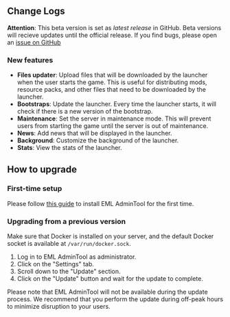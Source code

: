 ## Change Logs

**Attention**: This beta version is set as _latest release_ in GitHub. Beta versions will recieve updates until the official release. If you find bugs, please open an [issue on GitHub](https://github.com/Electron-Minecraft-Launcher/EML-AdminTool-v2/issues)

### New features

* **Files updater**: Upload files that will be downloaded by the launcher when the user starts the game. This is useful for distributing mods, resource packs, and other files that need to be downloaded by the launcher.
* **Bootstraps**: Update the launcher. Every time the launcher starts, it will check if there is a new version of the bootstrap.
* **Maintenance**: Set the server in maintenance mode. This will prevent users from starting the game until the server is out of maintenance.
* **News**: Add news that will be displayed in the launcher.
* **Background**: Customize the background of the launcher.
* **Stats**: View the stats of the launcher.

## How to upgrade

### First-time setup

Please follow [this guide](https://github.com/Electron-Minecraft-Launcher/EML-AdminTool-v2/?tab=readme-ov-file#installation) to install EML AdminTool for the first time.

### Upgrading from a previous version

Make sure that Docker is installed on your server, and the default Docker socket is available at `/var/run/docker.sock`.

1. Log in to EML AdminTool as administrator.
2. Click on the "Settings" tab.
3. Scroll down to the "Update" section.
4. Click on the "Update" button and wait for the update to complete.

Please note that EML AdminTool will not be available during the update process. We recommend that you perform the update during off-peak hours to minimize disruption to your users.